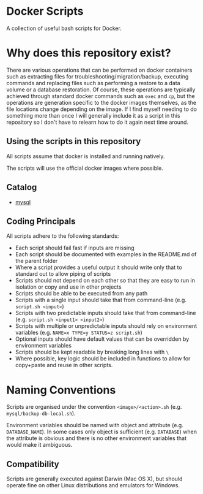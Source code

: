 # Docker Scripts

A collection of useful bash scripts for Docker.

# Why does this repository exist?

There are various operations that can be performed on docker containers such as extracting files for troubleshooting/migration/backup, executing commands and replacing files such as performing a restore to a data volume or a database restoration. Of course,
these operations are typically achieved through standard docker commands
such as `exec` and `cp`, but the operations are generation specific to the
docker images themselves, as the file locations change depending on the image. If I find myself needing to do something more than once I will generally include it as a script
in this repository so I don't have to relearn how to do it again next time around.

## Using the scripts in this repository

All scripts assume that docker is installed and running natively.

The scripts will use the official docker images where possible.

## Catalog

* [mysql](mysql/README.md)

## Coding Principals

All scripts adhere to the following standards:
- Each script should fail fast if inputs are missing
- Each script should be documented with examples in the README.md of the parent folder
- Where a script provides a useful output it should write only that to standard out to allow piping of scripts
- Scripts should not depend on each other so that they are easy to run in isolation or copy and use in other projects
- Scripts should be able to be executed from any path
- Scripts with a single input should take that from command-line (e.g. `script.sh <input>`)
- Scripts with two predictable inputs should take that from command-line (e.g. `script.sh <input1> <input2>`)
- Scripts with multiple or unpredictable inputs should rely on environment variables (e.g. `NAME=x TYPE=y STATUS=z script.sh`)
- Optional inputs should have default values that can be overridden by environment variables
- Scripts should be kept readable by breaking long lines with `\`
- Where possible, key logic should be included in functions to allow for copy+paste and reuse in other scripts.

# Naming Conventions

Scripts are organised under the convention `<image>/<action>.sh` (e.g. `mysql/backup-db-local.sh`).

Environment variables should be named with object and attribute (e.g. `DATABASE_NAME`). In some cases only object is sufficient (e.g. `DATABASE`) when the attribute is obvious and there is no other environment variables that would make it ambiguous.

## Compatibility

Scripts are generally executed against Darwin (Mac OS X), but should operate fine on other Linux distributions and emulators for Windows.
